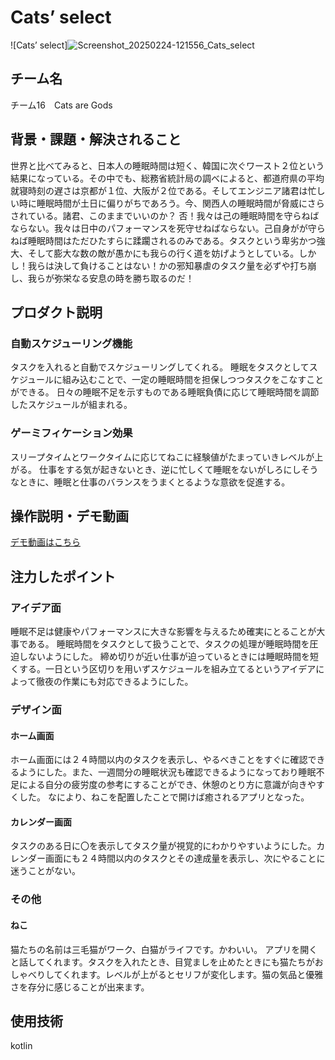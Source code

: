 # Cats’ select
<!-- プロダクト名に変更してください -->

![Cats’ select]![Screenshot_20250224-121556_Cats_select](https://github.com/user-attachments/assets/57ec8496-36ec-4fc2-88f5-7d32374b82ce)

<!-- プロダクト名・イメージ画像を差し変えてください -->


## チーム名
チーム16　Cats are Gods
<!-- チームIDとチーム名を入力してください -->


## 背景・課題・解決されること
世界と比べてみると、日本人の睡眠時間は短く、韓国に次ぐワースト２位という結果になっている。その中でも、総務省統計局の調べによると、都道府県の平均就寝時刻の遅さは京都が１位、大阪が２位である。そしてエンジニア諸君は忙しい時に睡眠時間が土日に偏りがちであろう。今、関西人の睡眠時間が脅威にさらされている。諸君、このままでいいのか？
否！我々は己の睡眠時間を守らねばならない。我々は日中のパフォーマンスを死守せねばならない。己自身がが守らねば睡眠時間はただひたすらに蹂躙されるのみである。タスクという卑劣かつ強大、そして膨大な数の敵が愚かにも我らの行く道を妨げようとしている。しかし！我らは決して負けることはない！かの邪知暴虐のタスク量を必ずや打ち崩し、我らが弥栄なる安息の時を勝ち取るのだ！
<!-- テーマ「関西をいい感じに」に対して、考案するプロダクトがどういった(Why)背景から思いついたのか、どのよう(What)な課題があり、どのよう(How)に解決するのかを入力してください -->


## プロダクト説明
### 自動スケジューリング機能
タスクを入れると自動でスケジューリングしてくれる。
睡眠をタスクとしてスケジュールに組み込むことで、一定の睡眠時間を担保しつつタスクをこなすことができる。
日々の睡眠不足を示すものである睡眠負債に応じて睡眠時間を調節したスケジュールが組まれる。
### ゲーミフィケーション効果
スリープタイムとワークタイムに応じてねこに経験値がたまっていきレベルが上がる。
仕事をする気が起きないとき、逆に忙しくて睡眠をないがしろにしそうなときに、睡眠と仕事のバランスをうまくとるような意欲を促進する。

<!-- 開発したプロダクトの説明を入力してください -->


## 操作説明・デモ動画
[デモ動画はこちら](https://www.youtube.com/watch?v=fbzGp0XJGq8)
<!-- 開発したプロダクトの操作説明について入力してください。また、操作説明デモ動画があれば、埋め込みやリンクを記載してください -->


## 注力したポイント

<!-- 開発したプロダクトの中で、特に注力して作成した箇所・ポイントについて入力してください -->
### アイデア面
睡眠不足は健康やパフォーマンスに大きな影響を与えるため確実にとることが大事である。
睡眠時間をタスクとして扱うことで、タスクの処理が睡眠時間を圧迫しないようにした。
締め切りが近い仕事が迫っているときには睡眠時間を短くする。一日という区切りを用いずスケジュールを組み立てるというアイデアによって徹夜の作業にも対応できるようにした。
### デザイン面
#### ホーム画面
ホーム画面には２４時間以内のタスクを表示し、やるべきことをすぐに確認できるようにした。また、一週間分の睡眠状況も確認できるようになっており睡眠不足による自分の疲労度の参考にすることができ、休憩のとり方に意識が向きやすくした。
なにより、ねこを配置したことで開けば癒されるアプリとなった。
#### カレンダー画面
タスクのある日に〇を表示してタスク量が視覚的にわかりやすいようにした。カレンダー画面にも２４時間以内のタスクとその達成量を表示し、次にやることに迷うことがない。

### その他
#### ねこ
猫たちの名前は三毛猫がワーク、白猫がライフです。かわいい。
アプリを開くと話してくれます。タスクを入れたとき、目覚ましを止めたときにも猫たちがおしゃべりしてくれます。レベルが上がるとセリフが変化します。猫の気品と優雅さを存分に感じることが出来ます。


## 使用技術
kotlin
<!-- 使用技術を入力してください -->


<!--
markdownの記法はこちらを参照してください！
https://docs.github.com/ja/get-started/writing-on-github/getting-started-with-writing-and-formatting-on-github/basic-writing-and-formatting-syntax
-->
